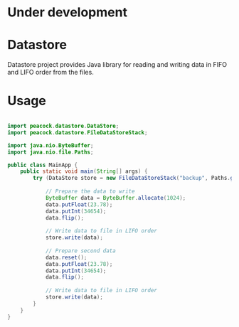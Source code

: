 # Under development
# Datastore

Datastore project provides Java library for reading and writing data in FIFO and LIFO order from the files.

# Usage

```java

import peacock.datastore.DataStore;
import peacock.datastore.FileDataStoreStack;

import java.nio.ByteBuffer;
import java.nio.file.Paths;

public class MainApp {
    public static void main(String[] args) {
        try (DataStore store = new FileDataStoreStack("backup", Paths.get("database"), 5_000_000)) {
            
            // Prepare the data to write
            ByteBuffer data = ByteBuffer.allocate(1024);
            data.putFloat(23.78);
            data.putInt(34654);
            data.flip();
            
            // Write data to file in LIFO order
            store.write(data);
            
            // Prepare second data
            data.reset();
            data.putFloat(23.78);
            data.putInt(34654);
            data.flip();
            
            // Write data to file in LIFO order
            store.write(data);
        }
    }
}

```